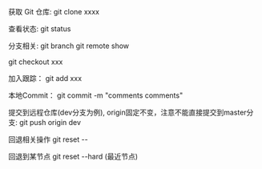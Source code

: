 获取 Git 仓库:
git clone xxxx

查看状态:
git status

分支相关:
git branch
git remote show <remotebr>

git checkout xxx

加入跟踪：
git add xxx

本地Commit：
git commit -m "comments comments"

提交到远程仓库(dev分支为例), origin固定不变，注意不能直接提交到master分支:
git push origin dev



回退相关操作
git reset --

回退到某节点
git reset --hard (最近节点)


